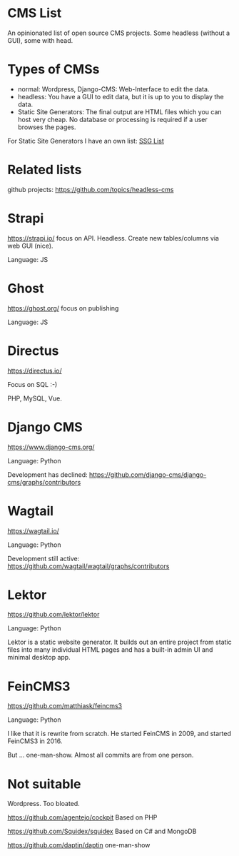 # CMS List

An opinionated list of open source CMS projects. Some headless (without a GUI), some with head.

# Types of CMSs

* normal: Wordpress, Django-CMS: Web-Interface to edit the data. 
* headless: You have a GUI to edit data, but it is up to you to display the data.
* Static Site Generators: The final output are HTML files which you can host very cheap. No database or processing is required if a user browses the pages.

For Static Site Generators I have an own list: [SSG List](https://github.com/guettli/static-site-generators)

# Related lists

github projects: https://github.com/topics/headless-cms

# Strapi

https://strapi.io/ focus on API. Headless. Create new tables/columns via web GUI (nice).

Language: JS

# Ghost

https://ghost.org/ focus on publishing

Language: JS

# Directus

https://directus.io/ 

Focus on SQL :-)

PHP, MySQL, Vue.

# Django CMS

https://www.django-cms.org/

Language: Python

Development has declined: https://github.com/django-cms/django-cms/graphs/contributors

# Wagtail

https://wagtail.io/

Language: Python

Development still active: https://github.com/wagtail/wagtail/graphs/contributors

# Lektor

https://github.com/lektor/lektor

Language: Python

Lektor is a static website generator. It builds out an entire project from static files into many individual HTML pages and has a built-in admin UI and minimal desktop app.

# FeinCMS3

https://github.com/matthiask/feincms3

Language: Python

I like that it is rewrite from scratch. He started FeinCMS in 2009, and started FeinCMS3 in 2016. 

But ... one-man-show. Almost all commits are from one person.

# Not suitable

Wordpress. Too bloated.

https://github.com/agentejo/cockpit Based on PHP

https://github.com/Squidex/squidex Based on C# and MongoDB

https://github.com/daptin/daptin one-man-show
